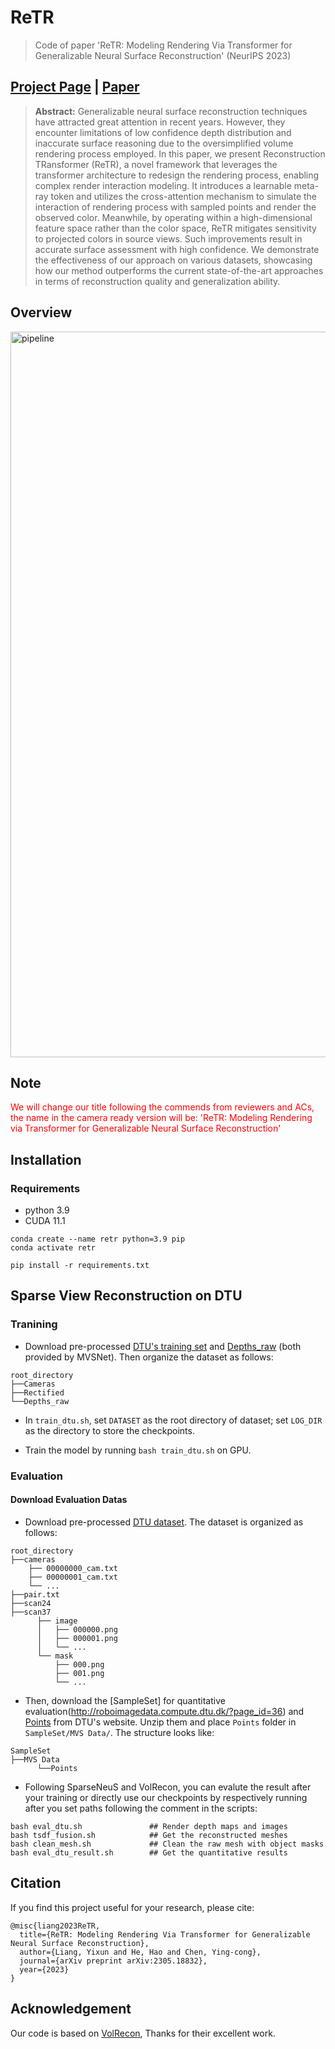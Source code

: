 # ReTR

> Code of paper 'ReTR: Modeling Rendering Via Transformer for Generalizable Neural Surface Reconstruction' (NeurIPS 2023)

## [Project Page](https://yixunliang.github.io/ReTR/) |  [Paper](https://arxiv.org/pdf/2305.18832.pdf)

>**Abstract:**
Generalizable neural surface reconstruction techniques have attracted great attention in recent years. However, they encounter limitations of low confidence depth distribution and inaccurate surface reasoning due to the oversimplified volume rendering process employed. In this paper, we present Reconstruction TRansformer (ReTR), a novel framework that leverages the transformer architecture to redesign the rendering process, enabling complex render interaction modeling. It introduces a learnable meta-ray token and utilizes the cross-attention mechanism to simulate the interaction of rendering process with sampled points and render the observed color. Meanwhile, by operating within a high-dimensional feature space rather than the color space, ReTR mitigates sensitivity to projected colors in source views. Such improvements result in accurate surface assessment with high confidence. We demonstrate the effectiveness of our approach on various datasets, showcasing how our method outperforms the current state-of-the-art approaches in terms of reconstruction quality and generalization ability. 


## Overview
<img width="1161" alt="pipeline" src="https://github.com/YixunLiang/ReTR/assets/99460842/715e4c3c-6237-443c-9747-16b425fdf52b">

## Note
<font color='red'>We will change our title following the commends from reviewers and ACs, the name in the camera ready version will be: 'ReTR: Modeling Rendering via Transformer for
Generalizable Neural Surface Reconstruction' </font> 


## Installation

### Requirements

* python 3.9
* CUDA 11.1

```
conda create --name retr python=3.9 pip
conda activate retr

pip install -r requirements.txt
```
## Sparse View Reconstruction on DTU

### Tranining

* Download pre-processed [DTU's training set](https://drive.google.com/file/d/1eDjh-_bxKKnEuz5h-HXS7EDJn59clx6V/view) and [Depths_raw](https://virutalbuy-public.oss-cn-hangzhou.aliyuncs.com/share/cascade-stereo/CasMVSNet/dtu_data/dtu_train_hr/Depths_raw.zip) (both provided by MVSNet). Then organize the dataset as follows:
```
root_directory
├──Cameras
├──Rectified
└──Depths_raw
```
* In ``train_dtu.sh``, set `DATASET` as the root directory of dataset; set `LOG_DIR` as the directory to store the checkpoints. 

* Train the model by running `bash train_dtu.sh` on GPU.

### Evaluation
#### Download Evaluation Datas
* Download pre-processed [DTU dataset](https://drive.google.com/file/d/1cMGgIAWQKpNyu20ntPAjq3ZWtJ-HXyb4/view?usp=sharing). The dataset is organized as follows:
```
root_directory
├──cameras
    ├── 00000000_cam.txt
    ├── 00000001_cam.txt
    └── ...  
├──pair.txt
├──scan24
├──scan37
      ├── image               
      │   ├── 000000.png       
      │   ├── 000001.png       
      │   └── ...                
      └── mask                   
          ├── 000.png   
          ├── 001.png
          └── ...                
```
* Then, download the [SampleSet] for quantitative evaluation(http://roboimagedata.compute.dtu.dk/?page_id=36) and [Points](http://roboimagedata.compute.dtu.dk/?page_id=36) from DTU's website. Unzip them and place `Points` folder in `SampleSet/MVS Data/`. The structure looks like:
```
SampleSet
├──MVS Data
      └──Points
```
* Following SparseNeuS and VolRecon, you can evalute the result after your training or directly use our checkpoints by respectively running after you set paths following the comment in the scripts:
```
bash eval_dtu.sh               ## Render depth maps and images
bash tsdf_fusion.sh            ## Get the reconstructed meshes
bash clean_mesh.sh             ## Clean the raw mesh with object masks
bash eval_dtu_result.sh        ## Get the quantitative results
```
## Citation
If you find this project useful for your research, please cite: 

```
@misc{liang2023ReTR,
  title={ReTR: Modeling Rendering Via Transformer for Generalizable Neural Surface Reconstruction},
  author={Liang, Yixun and He, Hao and Chen, Ying-cong},
  journal={arXiv preprint arXiv:2305.18832},
  year={2023}
}
```
## Acknowledgement

Our code is based on [VolRecon](https://github.com/IVRL/VolRecon), Thanks for their excellent work.
